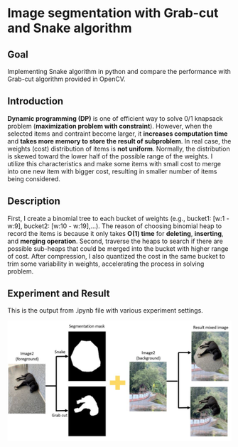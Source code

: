 <h1 align="left">Image segmentation with Grab-cut and Snake algorithm </h1>
<h2 align="center"> 
  
  ## Goal
Implementing Snake algorithm in python and compare the performance with Grab-cut algorithm provided in OpenCV.
 
  ## Introduction
  
**Dynamic programming (DP)** is one of efficient way to solve 0/1 knapsack problem (**maximization problem with constraint**). However, when the selected items and contraint become larger, it **increases computation time** and **takes more memory to store the result of subproblem**. In real case, the weights (cost) distribution of items is **not uniform**. Normally, the distribution is skewed toward the lower half of the possible range of the weights. I utilize this characteristics and make some items with small cost to merge into one new item with bigger cost, resulting in smaller number of items being considered.

  
  
  ## Description
First, I create a binomial tree to each bucket of weights (e.g., bucket1: [w:1 - w:9], bucket2: [w:10 - w:19],...). The reason of choosing binomial heap to record the items is because it only takes **O(1) time** for **deleting**, **inserting**, and **merging operation**. Second, traverse the heaps to search if there are possible sub-heaps that could be merged into the bucket with higher range of cost. After compression, I also quantized the cost in the same bucket to trim some variability in weights, accelerating the process in solving problem.
 
## Experiment and Result

This is the output from .ipynb file with various experiment settings.
<p align="center">
 <img src=https://github.com/ychuang1234/image-segmentation-with-grab-cut-and-snake-algorithm/blob/5a57fe4ae9e521f14e831821d398cf6ce723df8e/procedure.JPG " height="80%">
 </p>
